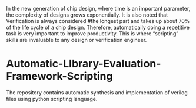 In the new generation of chip design, where time is an important parameter, the complexity of designs grows exponentially. It is also noted that Verification is always considered #the longest part and takes up about 70% of the life cycle of a chip design. Therefore, automatically doing a repetitive task is very important to improve productivity. This is where “scripting” skills are invaluable to any design or verification engineer.


# Automatic-LIbrary-Evaluation-Framework-Scripting
The repository contains automatic synthesis and implementation of verilog files using python scripting language.


